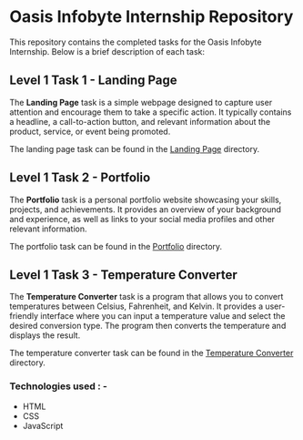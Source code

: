 # Oasis Infobyte Internship Repository

This repository contains the completed tasks for the Oasis Infobyte Internship. Below is a brief description of each task:

## Level 1 Task 1 - Landing Page

The **Landing Page** task is a simple webpage designed to capture user attention and encourage them to take a specific action. It typically contains a headline, a call-to-action button, and relevant information about the product, service, or event being promoted.

The landing page task can be found in the [Landing Page](https://github.com/ShubhamSharmax/OIBSIP/tree/master/Landing%20Page) directory.

## Level 1 Task 2 - Portfolio

The **Portfolio** task is a personal portfolio website showcasing your skills, projects, and achievements. It provides an overview of your background and experience, as well as links to your social media profiles and other relevant information.

The portfolio task can be found in the [Portfolio](https://github.com/ShubhamSharmax/OIBSIP/tree/master/Portfolio) directory.

## Level 1 Task 3 - Temperature Converter

The **Temperature Converter** task is a program that allows you to convert temperatures between Celsius, Fahrenheit, and Kelvin. It provides a user-friendly interface where you can input a temperature value and select the desired conversion type. The program then converts the temperature and displays the result.

The temperature converter task can be found in the [Temperature Converter](https://github.com/ShubhamSharmax/OIBSIP/tree/master/Temperature%20Converter) directory.


### Technologies used : -
- HTML
- CSS
- JavaScript